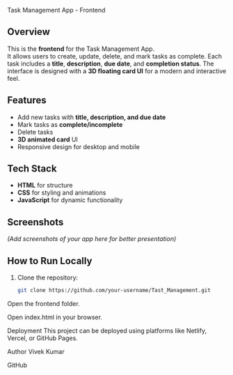 Task Management App - Frontend

## Overview
This is the **frontend** for the Task Management App.  
It allows users to create, update, delete, and mark tasks as complete. Each task includes a **title**, **description**, **due date**, and **completion status**. The interface is designed with a **3D floating card UI** for a modern and interactive feel.

## Features
- Add new tasks with **title, description, and due date**
- Mark tasks as **complete/incomplete**
- Delete tasks
- **3D animated card** UI
- Responsive design for desktop and mobile

## Tech Stack
- **HTML** for structure
- **CSS** for styling and animations
- **JavaScript** for dynamic functionality

## Screenshots
*(Add screenshots of your app here for better presentation)*

## How to Run Locally
1. Clone the repository:
   ```bash
   git clone https://github.com/your-username/Tast_Management.git
Open the frontend folder.

Open index.html in your browser.

Deployment
This project can be deployed using platforms like Netlify, Vercel, or GitHub Pages.

Author
Vivek Kumar

GitHub

